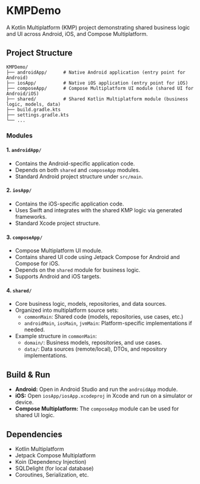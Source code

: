 # KMPDemo

A Kotlin Multiplatform (KMP) project demonstrating shared business logic and UI across Android, iOS, and Compose Multiplatform.

## Project Structure

```
KMPDemo/
├── androidApp/      # Native Android application (entry point for Android)
├── iosApp/          # Native iOS application (entry point for iOS)
├── composeApp/      # Compose Multiplatform UI module (shared UI for Android/iOS)
├── shared/          # Shared Kotlin Multiplatform module (business logic, models, data)
├── build.gradle.kts
├── settings.gradle.kts
└── ...
```

### Modules

#### 1. `androidApp/`
- Contains the Android-specific application code.
- Depends on both `shared` and `composeApp` modules.
- Standard Android project structure under `src/main`.

#### 2. `iosApp/`
- Contains the iOS-specific application code.
- Uses Swift and integrates with the shared KMP logic via generated frameworks.
- Standard Xcode project structure.

#### 3. `composeApp/`
- Compose Multiplatform UI module.
- Contains shared UI code using Jetpack Compose for Android and Compose for iOS.
- Depends on the `shared` module for business logic.
- Supports Android and iOS targets.

#### 4. `shared/`
- Core business logic, models, repositories, and data sources.
- Organized into multiplatform source sets:
  - `commonMain`: Shared code (models, repositories, use cases, etc.)
  - `androidMain`, `iosMain`, `jvmMain`: Platform-specific implementations if needed.
- Example structure in `commonMain`:
  - `domain/`: Business models, repositories, and use cases.
  - `data/`: Data sources (remote/local), DTOs, and repository implementations.

## Build & Run

- **Android:** Open in Android Studio and run the `androidApp` module.
- **iOS:** Open `iosApp/iosApp.xcodeproj` in Xcode and run on a simulator or device.
- **Compose Multiplatform:** The `composeApp` module can be used for shared UI logic.

## Dependencies

- Kotlin Multiplatform
- Jetpack Compose Multiplatform
- Koin (Dependency Injection)
- SQLDelight (for local database)
- Coroutines, Serialization, etc. 